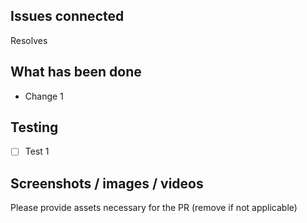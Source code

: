 ## Issues connected

Resolves

## What has been done

- Change 1

## Testing

- [ ] Test 1

## Screenshots / images / videos

Please provide assets necessary for the PR (remove if not applicable)
